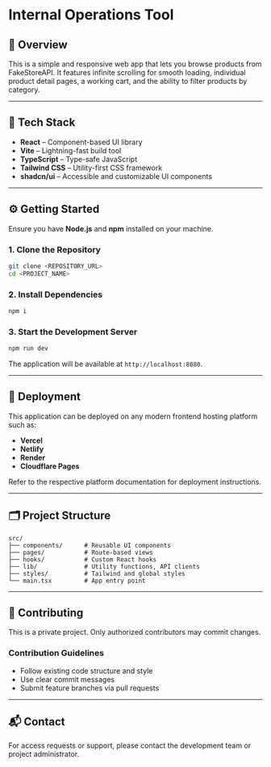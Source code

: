 # Internal Operations Tool

## 🧾 Overview

This is a simple and responsive web app that lets you browse products from FakeStoreAPI. It features infinite scrolling for smooth loading, individual product detail pages, a working cart, and the ability to filter products by category.

---

## 🧱 Tech Stack

- **React** – Component-based UI library  
- **Vite** – Lightning-fast build tool  
- **TypeScript** – Type-safe JavaScript  
- **Tailwind CSS** – Utility-first CSS framework  
- **shadcn/ui** – Accessible and customizable UI components  

---

## ⚙️ Getting Started

Ensure you have **Node.js** and **npm** installed on your machine.

### 1. Clone the Repository

```bash
git clone <REPOSITORY_URL>
cd <PROJECT_NAME>
```

### 2. Install Dependencies

```bash
npm i
```

### 3. Start the Development Server

```bash
npm run dev
```

The application will be available at `http://localhost:8080`.

---

## 🚀 Deployment

This application can be deployed on any modern frontend hosting platform such as:

- **Vercel**
- **Netlify**
- **Render**
- **Cloudflare Pages**

Refer to the respective platform documentation for deployment instructions.

---

## 🗂 Project Structure

```
src/
├── components/      # Reusable UI components
├── pages/           # Route-based views
├── hooks/           # Custom React hooks
├── lib/             # Utility functions, API clients
├── styles/          # Tailwind and global styles
└── main.tsx         # App entry point
```

---

## 🤝 Contributing

This is a private project. Only authorized contributors may commit changes.

### Contribution Guidelines

- Follow existing code structure and style
- Use clear commit messages
- Submit feature branches via pull requests

---

## 📬 Contact

For access requests or support, please contact the development team or project administrator.

